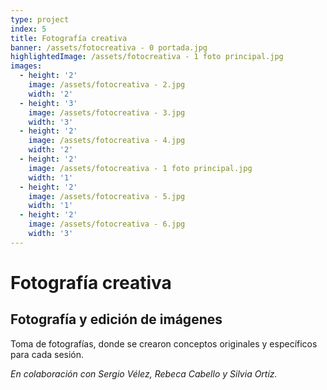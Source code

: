 ```yaml
---
type: project
index: 5
title: Fotografía creativa
banner: /assets/fotocreativa - 0 portada.jpg
highlightedImage: /assets/fotocreativa - 1 foto principal.jpg
images:
  - height: '2'
    image: /assets/fotocreativa - 2.jpg
    width: '2'
  - height: '3'
    image: /assets/fotocreativa - 3.jpg
    width: '3'
  - height: '2'
    image: /assets/fotocreativa - 4.jpg
    width: '2'
  - height: '2'
    image: /assets/fotocreativa - 1 foto principal.jpg
    width: '1'
  - height: '2'
    image: /assets/fotocreativa - 5.jpg
    width: '1'
  - height: '2'
    image: /assets/fotocreativa - 6.jpg
    width: '3'
---
```

# Fotografía creativa

## Fotografía y edición de imágenes

Toma de fotografías, donde se crearon conceptos originales y específicos para cada sesión.

_En colaboración con Sergio Vélez, Rebeca Cabello y Silvia Ortíz._
